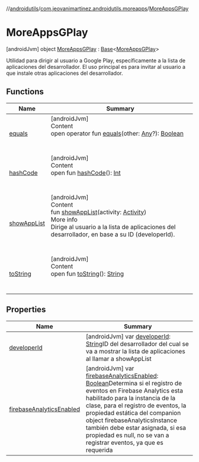 //[androidutils](../../index.md)/[com.jeovanimartinez.androidutils.moreapps](../index.md)/[MoreAppsGPlay](index.md)



# MoreAppsGPlay  
 [androidJvm] object [MoreAppsGPlay](index.md) : [Base](../../com.jeovanimartinez.androidutils/-base/index.md)<[MoreAppsGPlay](index.md)> 

Utilidad para dirigir al usuario a Google Play, específicamente a la lista de aplicaciones del desarrollador. El uso principal es para invitar al usuario a que instale otras aplicaciones del desarrollador.

   


## Functions  
  
|  Name|  Summary| 
|---|---|
| <a name="kotlin/Any/equals/#kotlin.Any?/PointingToDeclaration/"></a>[equals](../../com.jeovanimartinez.androidutils.web/-system-web-browser/index.md#%5Bkotlin%2FAny%2Fequals%2F%23kotlin.Any%3F%2FPointingToDeclaration%2F%5D%2FFunctions%2F-1609592922)| <a name="kotlin/Any/equals/#kotlin.Any?/PointingToDeclaration/"></a>[androidJvm]  <br>Content  <br>open operator fun [equals](../../com.jeovanimartinez.androidutils.web/-system-web-browser/index.md#%5Bkotlin%2FAny%2Fequals%2F%23kotlin.Any%3F%2FPointingToDeclaration%2F%5D%2FFunctions%2F-1609592922)(other: [Any](https://kotlinlang.org/api/latest/jvm/stdlib/kotlin/-any/index.html)?): [Boolean](https://kotlinlang.org/api/latest/jvm/stdlib/kotlin/-boolean/index.html)  <br><br><br>
| <a name="kotlin/Any/hashCode/#/PointingToDeclaration/"></a>[hashCode](../../com.jeovanimartinez.androidutils.web/-system-web-browser/index.md#%5Bkotlin%2FAny%2FhashCode%2F%23%2FPointingToDeclaration%2F%5D%2FFunctions%2F-1609592922)| <a name="kotlin/Any/hashCode/#/PointingToDeclaration/"></a>[androidJvm]  <br>Content  <br>open fun [hashCode](../../com.jeovanimartinez.androidutils.web/-system-web-browser/index.md#%5Bkotlin%2FAny%2FhashCode%2F%23%2FPointingToDeclaration%2F%5D%2FFunctions%2F-1609592922)(): [Int](https://kotlinlang.org/api/latest/jvm/stdlib/kotlin/-int/index.html)  <br><br><br>
| <a name="com.jeovanimartinez.androidutils.moreapps/MoreAppsGPlay/showAppList/#android.app.Activity/PointingToDeclaration/"></a>[showAppList](show-app-list.md)| <a name="com.jeovanimartinez.androidutils.moreapps/MoreAppsGPlay/showAppList/#android.app.Activity/PointingToDeclaration/"></a>[androidJvm]  <br>Content  <br>fun [showAppList](show-app-list.md)(activity: [Activity](https://developer.android.com/reference/kotlin/android/app/Activity.html))  <br>More info  <br>Dirige al usuario a la lista de aplicaciones del desarrollador, en base a su ID (developerId).  <br><br><br>
| <a name="kotlin/Any/toString/#/PointingToDeclaration/"></a>[toString](../../com.jeovanimartinez.androidutils.web/-system-web-browser/index.md#%5Bkotlin%2FAny%2FtoString%2F%23%2FPointingToDeclaration%2F%5D%2FFunctions%2F-1609592922)| <a name="kotlin/Any/toString/#/PointingToDeclaration/"></a>[androidJvm]  <br>Content  <br>open fun [toString](../../com.jeovanimartinez.androidutils.web/-system-web-browser/index.md#%5Bkotlin%2FAny%2FtoString%2F%23%2FPointingToDeclaration%2F%5D%2FFunctions%2F-1609592922)(): [String](https://kotlinlang.org/api/latest/jvm/stdlib/kotlin/-string/index.html)  <br><br><br>


## Properties  
  
|  Name|  Summary| 
|---|---|
| <a name="com.jeovanimartinez.androidutils.moreapps/MoreAppsGPlay/developerId/#/PointingToDeclaration/"></a>[developerId](developer-id.md)| <a name="com.jeovanimartinez.androidutils.moreapps/MoreAppsGPlay/developerId/#/PointingToDeclaration/"></a> [androidJvm] var [developerId](developer-id.md): [String](https://kotlinlang.org/api/latest/jvm/stdlib/kotlin/-string/index.html)ID del desarrollador del cual se va a mostrar la lista de aplicaciones al llamar a showAppList   <br>
| <a name="com.jeovanimartinez.androidutils.moreapps/MoreAppsGPlay/firebaseAnalyticsEnabled/#/PointingToDeclaration/"></a>[firebaseAnalyticsEnabled](index.md#%5Bcom.jeovanimartinez.androidutils.moreapps%2FMoreAppsGPlay%2FfirebaseAnalyticsEnabled%2F%23%2FPointingToDeclaration%2F%5D%2FProperties%2F-1609592922)| <a name="com.jeovanimartinez.androidutils.moreapps/MoreAppsGPlay/firebaseAnalyticsEnabled/#/PointingToDeclaration/"></a> [androidJvm] var [firebaseAnalyticsEnabled](index.md#%5Bcom.jeovanimartinez.androidutils.moreapps%2FMoreAppsGPlay%2FfirebaseAnalyticsEnabled%2F%23%2FPointingToDeclaration%2F%5D%2FProperties%2F-1609592922): [Boolean](https://kotlinlang.org/api/latest/jvm/stdlib/kotlin/-boolean/index.html)Determina si el registro de eventos en Firebase Analytics esta habilitado para la instancia de la clase, para el registro de eventos, la propiedad estática del companion object firebaseAnalyticsInstance también debe estar asignada, si esa propiedad es null, no se van a registrar eventos, ya que es requerida   <br>

